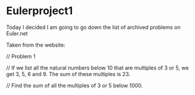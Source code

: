 # Eulerproject1

Today I decided I am going to go down the list of archived problems on Euler.net

Taken from the website:

// Problem 1

// If we list all the natural numbers below 10 that are multiples of 3 or 5, we get 3, 5, 6 and 9. The sum of these multiples is 23.

// Find the sum of all the multiples of 3 or 5 below 1000.
